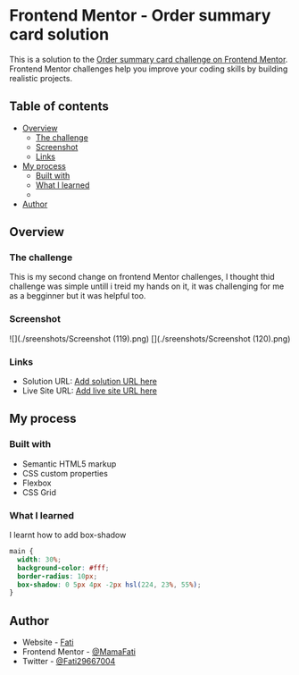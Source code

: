 # Frontend Mentor - Order summary card solution

This is a solution to the [Order summary card challenge on Frontend Mentor](https://www.frontendmentor.io/challenges/order-summary-component-QlPmajDUj). Frontend Mentor challenges help you improve your coding skills by building realistic projects. 

## Table of contents

- [Overview](#overview)
  - [The challenge](#the-challenge)
  - [Screenshot](#screenshot)
  - [Links](#links)
- [My process](#my-process)
  - [Built with](#built-with)
  - [What I learned](#what-i-learned)
  - 
- [Author](#author)
 

## Overview

### The challenge
This is my second change on frontend Mentor challenges, I thought thid challenge was simple untill i treid my hands on it, it was challenging for me as a begginner but it was helpful too.

### Screenshot

![](./sreenshots/Screenshot (119).png)
[](./sreenshots/Screenshot (120).png)
 

### Links

- Solution URL: [Add solution URL here](https://your-solution-url.com)
- Live Site URL: [Add live site URL here](https://your-live-site-url.com)

## My process

### Built with

- Semantic HTML5 markup
- CSS custom properties
- Flexbox
- CSS Grid


### What I learned
I learnt how to add box-shadow

 

 
```css
main {
  width: 30%;
  background-color: #fff;
  border-radius: 10px;
  box-shadow: 0 5px 4px -2px hsl(224, 23%, 55%);
}
```

## Author

- Website - [ Fati](https://www.your-site.com)
- Frontend Mentor - [@MamaFati](https://www.frontendmentor.io/profile/MamaFati)
- Twitter - [@Fati29667004](https://www.twitter.com/TimaTech)

 
